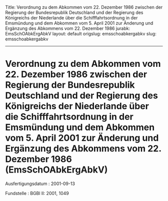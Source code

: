 Title: Verordnung zu dem Abkommen vom 22. Dezember 1986 zwischen der Regierung der
  Bundesrepublik Deutschland und der Regierung des Königreichs der Niederlande über
  die Schifffahrtsordnung in der Emsmündung und dem Abkommen vom 5. April 2001 zur
  Änderung und Ergänzung des Abkommens vom 22. Dezember 1986
jurabk: EmsSchOAbkErgAbkV
layout: default
origslug: emsschoabkergabkv
slug: emsschoabkergabkv

---

# Verordnung zu dem Abkommen vom 22. Dezember 1986 zwischen der Regierung der Bundesrepublik Deutschland und der Regierung des Königreichs der Niederlande über die Schifffahrtsordnung in der Emsmündung und dem Abkommen vom 5. April 2001 zur Änderung und Ergänzung des Abkommens vom 22. Dezember 1986 (EmsSchOAbkErgAbkV)

Ausfertigungsdatum
:   2001-09-13

Fundstelle
:   BGBl II: 2001, 1049


